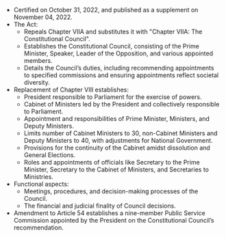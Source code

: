 - Certified on October 31, 2022, and published as a supplement on November 04, 2022.
- The Act:
  - Repeals Chapter VIIA and substitutes it with "Chapter VIIA: The Constitutional Council".
  - Establishes the Constitutional Council, consisting of the Prime Minister, Speaker, Leader of the Opposition, and various appointed members.
  - Details the Council’s duties, including recommending appointments to specified commissions and ensuring appointments reflect societal diversity.
- Replacement of Chapter VIII establishes:
  - President responsible to Parliament for the exercise of powers.
  - Cabinet of Ministers led by the President and collectively responsible to Parliament.
  - Appointment and responsibilities of Prime Minister, Ministers, and Deputy Ministers.
  - Limits number of Cabinet Ministers to 30, non-Cabinet Ministers and Deputy Ministers to 40, with adjustments for National Government.
  - Provisions for the continuity of the Cabinet amidst dissolution and General Elections.
  - Roles and appointments of officials like Secretary to the Prime Minister, Secretary to the Cabinet of Ministers, and Secretaries to Ministries.
- Functional aspects:
  - Meetings, procedures, and decision-making processes of the Council.
  - The financial and judicial finality of Council decisions.
- Amendment to Article 54 establishes a nine-member Public Service Commission appointed by the President on the Constitutional Council’s recommendation.